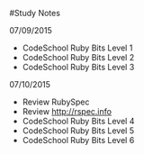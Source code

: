 #Study Notes

07/09/2015
  - CodeSchool Ruby Bits Level 1
  - CodeSchool Ruby Bits Level 2
  - CodeSchool Ruby Bits Level 3

07/10/2015
 - Review RubySpec
 - Review http://rspec.info
 - CodeSchool Ruby Bits Level 4
 - CodeSchool Ruby Bits Level 5
 - CodeSchool Ruby Bits Level 6
